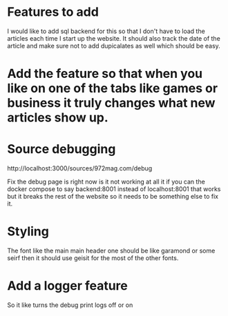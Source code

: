 # Features to add
I would like to add sql backend for this so that I don't have to load the articles each time I start up the website. It should also track the date of the article and make sure not to add dupicalates as well which should be easy.

# Add the feature so that when you like on one of the tabs like games or business it truly changes what new articles show up.


# Source debugging
http://localhost:3000/sources/972mag.com/debug

Fix the debug page is right now is it not working at all it if you can the docker compose to say backend:8001 instead of localhost:8001 that works but it breaks the rest of the website so it needs to be something else to fix it.


# Styling

The font like the main main header one should be like garamond or some seirf then it should use geisit for the most of the other fonts.

# Add a logger feature
So it like turns the debug print logs off or on